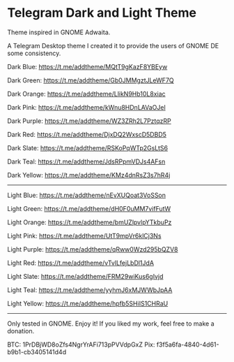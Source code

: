 # Telegram Dark and Light Theme
Theme inspired in GNOME Adwaita.

A Telegram Desktop theme I created it to provide the users of GNOME DE some consistency.

Dark Blue:
https://t.me/addtheme/MQtT9gKazF8YBEyw

Dark Green:
https://t.me/addtheme/Gb0JMMgztJLeWF7Q

Dark Orange:
https://t.me/addtheme/LlikN9Hb10L8xiac

Dark Pink:
https://t.me/addtheme/kWnu8HDnLAVaOJel

Dark Purple:
https://t.me/addtheme/WZ3ZRh2L7PztqzRP

Dark Red:
https://t.me/addtheme/DjxDQ2WxscD5DBD5

Dark Slate:
https://t.me/addtheme/RSKoPqWTp2GsLtS6

Dark Teal:
https://t.me/addtheme/JdsRPpmVDJs4AFsn

Dark Yellow:
https://t.me/addtheme/KMz4dnRsZ3s7hR4j


--------------------------------------------
Light Blue:
https://t.me/addtheme/nEvXUQoat3VoSSon

Light Green:
https://t.me/addtheme/dH0F0uMM7vifFutW

Light Orange:
https://t.me/addtheme/bmUZlpvlpYTkbuPz

Light Pink:
https://t.me/addtheme/UtT9mpVr6klCj3Ns

Light Purple:
https://t.me/addtheme/qRww0Wzd295bQZV8

Light Red:
https://t.me/addtheme/vTvlLfejLbDl1JdA

Light Slate:
https://t.me/addtheme/FRM29wiKus6gIvjd

Light Teal:
https://t.me/addtheme/yyhmJ6xMJWWbJpAA

Light Yellow:
https://t.me/addtheme/hpfb5SHiIS1CHRaU

--------------------------------------------
Only tested in GNOME. Enjoy it!
If you liked my work, feel free to make a donation.

BTC: 1PrDBjWD8oZfs4NgrYrAFi713pPVVdpGxZ
Pix: f3f5a6fa-4840-4d61-b9b1-cb3405141d4d
